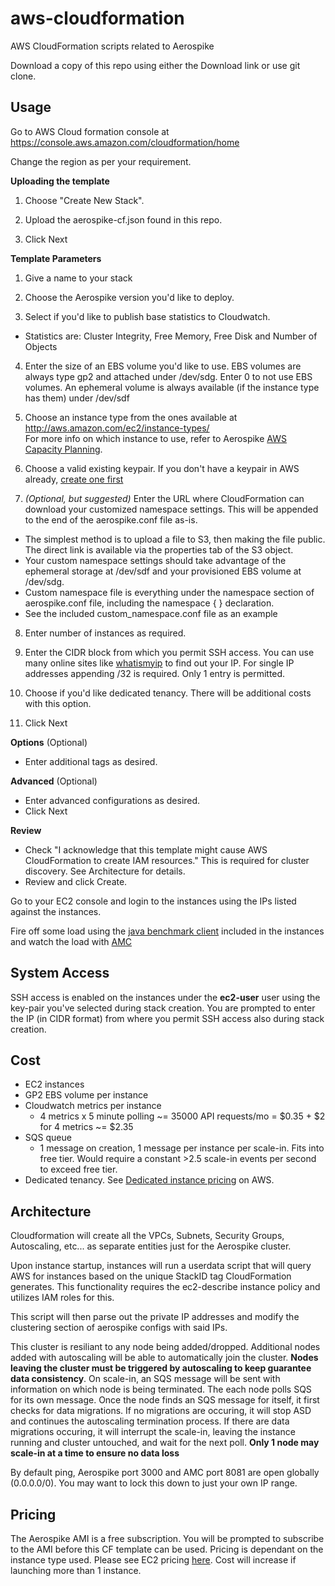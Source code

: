 aws-cloudformation
==================

AWS CloudFormation scripts related to Aerospike

Download a copy of this repo using either the Download link or use git clone.


## Usage
Go to AWS Cloud formation console at https://console.aws.amazon.com/cloudformation/home

Change the region as per your requirement.

**Uploading the template**

1. Choose "Create New Stack".

2. Upload the aerospike-cf.json found in this repo.

3. Click Next

**Template Parameters**

1. Give a name to your stack

2. Choose the Aerospike version you'd like to deploy.

3. Select if you'd like to publish base statistics to Cloudwatch.
  * Statistics are: Cluster Integrity, Free Memory, Free Disk and Number of Objects

4. Enter the size of an EBS volume you'd like to use. EBS volumes are always type gp2 and attached under /dev/sdg. Enter 0 to not use EBS volumes. An ephemeral volume is always available (if the instance type has them) under /dev/sdf

5. Choose an instance type from the ones available at
http://aws.amazon.com/ec2/instance-types/  
For more info on which instance to use, refer to Aerospike [AWS Capacity Planning](http://www.aerospike.com/docs/operations/aws/capacity_planning.html).

6. Choose a valid existing keypair. If you don't have a keypair in AWS already, [create one first](http://docs.aws.amazon.com/gettingstarted/latest/wah/getting-started-create-key-pair.html) 

7. *(Optional, but suggested)* Enter the URL where CloudFormation can download your customized namespace settings. This will be appended to the end of the aerospike.conf file as-is. 
  * The simplest method is to upload a file to S3, then making the file public. The direct link is available via the properties tab of the S3 object. 
  * Your custom namespace settings should take advantage of the ephemeral storage at /dev/sdf and your provisioned EBS volume at /dev/sdg.
  * Custom namespace file is everything under the namespace section of aerospike.conf file, including the namespace { } declaration.
  * See the included custom_namespace.conf file as an example

8. Enter number of instances as required.

9. Enter the CIDR block from which you permit SSH access. You can use many online sites like [whatismyip](http://whatismyip.org/) to find out your IP. For single IP addresses appending /32 is required. Only 1 entry is permitted.

10. Choose if you'd like dedicated tenancy. There will be additional costs with this option.

11. Click Next

**Options** (Optional)
* Enter additional tags as desired.

**Advanced** (Optional)
* Enter advanced configurations as desired.
* Click Next

**Review**
* Check "I acknowledge that this template might cause AWS CloudFormation to create IAM resources." This is required for cluster discovery. See Architecture for details.
* Review and click Create.

Go to your EC2 console and login to the instances using the IPs listed against the instances.

Fire off some load using the [java benchmark client](http://www.aerospike.com/docs/client/java/benchmarks.html) included in the instances and watch the load with [AMC](http://www.aerospike.com/docs/amc/) 

## System Access

SSH access is enabled on the instances under the **ec2-user** user using the key-pair you've selected during stack creation.  You are prompted to enter the IP (in CIDR format) from where you permit SSH access also during stack creation. 

## Cost
* EC2 instances
* GP2 EBS volume per instance 
* Cloudwatch metrics per instance
  * 4 metrics x 5 minute polling ~= 35000 API requests/mo = $0.35 + $2 for 4 metrics ~= $2.35
* SQS queue
  * 1 message on creation, 1 message per instance per scale-in. Fits into free tier. Would require a constant >2.5 scale-in events per second to exceed free tier.
* Dedicated tenancy. See [Dedicated instance pricing](https://aws.amazon.com/ec2/purchasing-options/dedicated-instances/) on AWS.


## Architecture
Cloudformation will create all the VPCs, Subnets, Security Groups, Autoscaling, etc... as separate entities just for the Aerospike cluster.

Upon instance startup, instances will run a userdata script that will query AWS for instances based on the unique StackID tag CloudFormation generates. This functionality requires the ec2-describe instance policy and utilizes IAM roles for this.

This script will then parse out the private IP addresses and modify the clustering section of aerospike configs with said IPs.

This cluster is resiliant to any node being added/dropped. Additional nodes added with autoscaling will be able to automatically join the cluster. **Nodes leaving the cluster must be triggered by autoscaling to keep guarantee data consistency**. On scale-in, an SQS message will be sent with information on which node is being terminated. The each node polls SQS for its own message. Once the node finds an SQS message for itself, it first checks for data migrations. If no migrations are occuring, it will stop ASD and continues the autoscaling termination process. If there are data migrations occuring, it will interrupt the scale-in, leaving the instance running and cluster untouched,  and wait for the next poll. **Only 1 node may scale-in at a time to ensure no data loss**

By default ping, Aerospike port 3000 and AMC port 8081 are open globally (0.0.0.0/0). You may want to lock this down to just your own IP range.

## Pricing
The Aerospike AMI is a free subscription. You will be prompted to subscribe to the AMI before this CF template can be used. Pricing is dependant on the instance type used. Please see EC2 pricing [here](https://aws.amazon.com/ec2/pricing/). Cost will increase if launching more than 1 instance.
